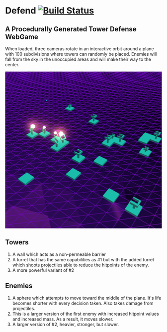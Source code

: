 # Defend [![Build Status](https://travis-ci.org/xtreemze/defend.svg?branch=master)](https://travis-ci.org/xtreemze/defend)

## A Procedurally Generated Tower Defense WebGame

When loaded, three cameras rotate in an interactive orbit around a plane with 100 subdivisions where towers can randomly be placed. Enemies will fall from the sky in the unoccupied areas and will make their way to the center.

![alt](https://raw.githubusercontent.com/xtreemze/defend/master/release/screenshot.png)

## Towers

1.  A wall which acts as a non-permeable barrier
2.  A turret that has the same capabilities as #1 but with the added turret which shoots projectiles able to reduce the hitpoints of the enemy.
3.  A more powerful variant of #2

## Enemies

1.  A sphere which attempts to move toward the middle of the plane. It's life becomes shorter with every decision taken. Also takes damage from projectiles.
2.  This is a larger version of the first enemy with increased hitpoint values and increased mass. As a result, it moves slower.
3.  A larger version of #2, heavier, stronger, but slower.
